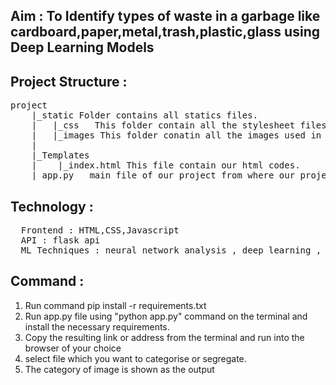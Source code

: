 ## Aim : To Identify types of waste in a garbage like cardboard,paper,metal,trash,plastic,glass using Deep Learning Models

## Project Structure :
<pre>project
    |_static Folder contains all statics files.
    |   |_css   This folder contain all the stylesheet files.
    |   |_images This folder conatin all the images used in this project.
    |
    |_Templates
    |    |_index.html This file contain our html codes.
    |_app.py   main file of our project from where our project get started. 
</pre>
## Technology :
<pre>
  Frontend : HTML,CSS,Javascript
  API : flask api
  ML Techniques : neural network analysis , deep learning , cnn arcitecture , keras model , tensorflow model
</pre>
## Command :
 1. Run command pip install -r requirements.txt
 2. Run app.py file using "python app.py" command on the terminal and install the necessary requirements.
 3. Copy the resulting link or address from the terminal and run into the browser of your choice
 4. select file which you want to categorise or segregate.
 5. The category of image is shown as the output
 
 
 

